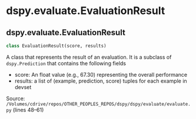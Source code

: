 # dspy.evaluate.EvaluationResult


## dspy.evaluate.EvaluationResult

```python
class EvaluationResult(score, results)
```

A class that represents the result of an evaluation.
It is a subclass of `dspy.Prediction` that contains the following fields

- score: An float value (e.g., 67.30) representing the overall performance
- results: a list of (example, prediction, score) tuples for each example in devset

Source: `/Volumes/cdrive/repos/OTHER_PEOPLES_REPOS/dspy/dspy/evaluate/evaluate.py` (lines 48–61)

